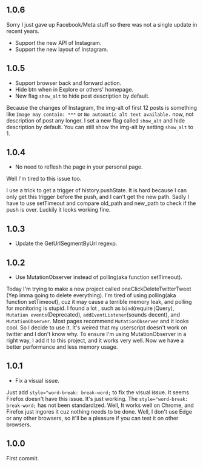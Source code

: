 ## 1.0.6

Sorry I just gave up Facebook/Meta stuff so there was not a single update in recent years.

- Support the new API of Instagram.
- Support the new layout of Instagram.

## 1.0.5

- Support browser back and forward action.
- Hide btn when in Explore or others' homepage.
- New flag `show_alt` to hide post description by default.

Because the changes of Instagram, the img-alt of first 12 posts is something like `Image may contain: ***` or `No automatic alt text available.` now, not description of post any longer. I set a new flag called `show_alt` and hide description by default. You can still show the img-alt by setting `show_alt` to 1.

## 1.0.4

- No need to reflesh the page in your personal page.

Well I'm tired to this issue too.

I use a trick to get a trigger of history.pushState. It is hard because I can only get this trigger before the push, and I can't get the new path. Sadly I have to use setTimeout and compare old_path and new_path to check if the push is over. Luckily it looks working fine.

## 1.0.3

- Update the GetUrlSegmentByUrl regexp.

## 1.0.2

- Use MutationObserver instead of polling(aka function setTimeout).

Today I'm trying to make a new project called oneClickDeleteTwitterTweet (Yep imma going to delete everything). I'm tired of using polling(aka function setTimeout), cuz it may cause a terrible memory leak, and polling for monitoring is stupid. I found a lot , such as `bind`(require jQuery), `Mutation events`(Deprecated), `addEventListener`(sounds decent), and `MutationObserver`. Most pages recommend `MutationObserver` and it looks cool. So I decide to use it. It's weired that my userscript doesn't work on twitter and I don't know why. To ensure I'm using MutationObserver in a right way, I add it to this project, and it works very well. Now we have a better performance and less memory usage.

## 1.0.1

- Fix a visual issue.

Just add `style="word-break: break-word;` to fix the visual issue. It seems Firefox doesn't have this issue. It's just working. The `style="word-break: break-word;` has not been standardized. Well, It works well on Chrome, and Firefox just ingores it cuz nothing needs to be done. Well, I don't use Edge or any other browsers, so it'll be a pleasure if you can test it on other browsers.

## 1.0.0

First commit.
